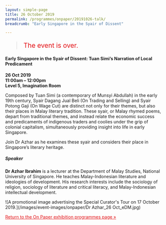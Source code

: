 ```yaml
---
layout: simple-page
title: 26 October 2019
permalink: /programmes/onpaper/20191026-talk/
breadcrumb: "Early Singapore in the Syair of Dissent"

---
```


<blockquote style="color: #E21216; font-size: 150%;">The event is over.</blockquote>

#### Early Singapore in the Syair of Dissent: Tuan Simi’s Narration of Local Predicament  

__26 Oct 2019__<br>
__11:00am – 12:00pm__<br>
__Level 5, Imagination Room__<br>

Composed by Tuan Simi (a contemporary of Munsyi Abdullah) in the early 19th century, Syair Dagang Jual Beli (On Trading and Selling) and Syair Potong Gaji (On Wage Cut) are distinct not only for their themes, but also their places in Malay literary tradition. These syair, or Malay rhymed poems, depart from traditional themes, and instead relate the economic success and predicaments of indigenous traders and coolies under the grip of colonial capitalism, simultaneously providing insight into life in early Singapore.

Join Dr Azhar as he examines these syair and considers their place in Singapore’s literary heritage.

##### Speaker
__Dr Azhar Ibrahim__ is a lecturer at the Department of Malay Studies, National University of
Singapore. He teaches Malay-Indonesian literature and ideologies of development.
His research interests include the sociology of religion, sociology of literature and critical literacy, and Malay-Indonesian intellectual development.

![A promotional image advertising the Special Curator's Tour on 17 October 2019.](/images/event-images/onpaper/Dr Azhar_26 Oct_eDM.jpg)

<a href="/exhibitions/past-exhibitions/onpaper/programmes/" style="color:#E21216;">Return to the On Paper exhibition programmes page &#187;</a>
